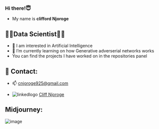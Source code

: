 <!---
cliffordkleinsr/cliffordkleinsr is a ✨ special ✨ repository because its `README.md` (this file) appears on your GitHub profile.
You can click the Preview link to take a look at your changes.
--->
### Hi there!😇

 - My name is **clifford Njoroge**
## 👨‍💻**Data Scientist**👨‍💻


- 👀 I am interested in Artificial Intelligence
- 🌱 I’m currently learning on how Generative adverserial networks works
- You can find the projects I have worked on in the repositories panel

## 💬 Contact:
- 📫 cnjoroge925@gmail.com

- ![linkedlogo](https://user-images.githubusercontent.com/73484962/189169833-2f48dce9-cf9a-48c1-a463-b60b52f0e77c.png)
[Cliff Njoroge](https://www.linkedin.com/in/cliff-njoroge-7ab4181b6)  

## Midjourney:
![image](https://user-images.githubusercontent.com/37869706/200823045-c35d8eb2-0bbd-4cfa-ae89-377675c33ac8.png)

